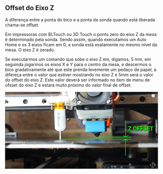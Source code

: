 ## Offset do Eixo Z

A diferença entre a ponta do bico e a ponta da sonda quando está liberada chama-se offset. 

Em impressoras com BLTouch ou 3D Touch o ponto zero do eixo Z da mesa é determinado pela sonda. Sendo assim, quando executamos um Auto Home e os 3 eixos ficam em 0, a sonda está exatamente no mesmo nível da mesa. O eixo Z é zerado.

Se executarmos um comando que sobe o eixo Z em, digamos, 5 mm, em seguinda jogarmos os eixos X e Y para o centro da mesa, e descermos o bico gradativamente até que este prenda levemente um pedaço de papel, a difereça entre o valor que estiver mostrando no eixo Z e 5mm será o valor do offset do eixo Z. Este valor deverá ser informado no item de menu de ofsset do eixo Z e estará muito próximo do valor final de offset.



![Z_Offset](/Z_offset.jpg "Z Offset")
